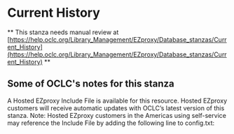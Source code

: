 # Current History
** This stanza needs manual review at [https://help.oclc.org/Library_Management/EZproxy/Database_stanzas/Current_History](https://help.oclc.org/Library_Management/EZproxy/Database_stanzas/Current_History) **

## Some of OCLC's notes for this stanza

A Hosted EZproxy Include File is available for this resource. Hosted EZproxy customers will receive automatic updates with OCLC&rsquo;s latest version of this stanza. Note: Hosted EZproxy customers in the Americas using self-service may reference the Include File by adding the following line to config.txt:

&nbsp;

&nbsp;
